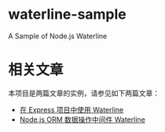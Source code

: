 # waterline-sample
A Sample of Node.js Waterline

# 相关文章

本项目是两篇文章的实例，请参见如下两篇文章：

*   [在 Express 项目中使用 Waterline](http://chensd.com/2015-10/Use-Waterline-in-Express-project.html)
*   [Node.js ORM 数据操作中间件 Waterline](http://chensd.com/2015-10/Node-ORM-Waterline.html)